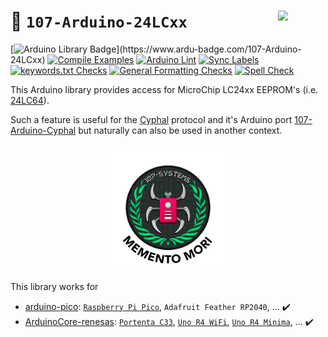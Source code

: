 <a href="https://107-systems.org/"><img align="right" src="https://raw.githubusercontent.com/107-systems/.github/main/logo/107-systems.png" width="15%"></a>
:floppy_disk: `107-Arduino-24LCxx`
==================================
[![Arduino Library Badge](https://www.ardu-badge.com/badge/107-Arduino-24LCxx.svg?)](https://www.ardu-badge.com/107-Arduino-24LCxx)
[![Compile Examples](https://github.com/107-systems/107-Arduino-24LCxx/workflows/Compile%20Examples/badge.svg)](https://github.com/107-systems/107-Arduino-24LCxx/actions?workflow=Compile+Examples)
[![Arduino Lint](https://github.com/107-systems/107-Arduino-24LCxx/workflows/Arduino%20Lint/badge.svg)](https://github.com/107-systems/107-Arduino-24LCxx/actions?workflow=Arduino+Lint)
[![Sync Labels](https://github.com/107-systems/107-Arduino-24LCxx/workflows/Sync%20Labels/badge.svg)](https://github.com/107-systems/107-Arduino-24LCxx/actions?workflow=Sync+Labels)
[![keywords.txt Checks](https://github.com/107-systems/107-Arduino-24LCxx/workflows/Extra%20Library%20Checks/badge.svg)](https://github.com/107-systems/107-Arduino-24LCxx/actions?workflow=Extra+Library+Checks)
[![General Formatting Checks](https://github.com/107-systems/107-Arduino-24LCxx/workflows/General%20Formatting%20Checks/badge.svg)](https://github.com/107-systems/107-Arduino-24LCxx/actions?workflow=General+Formatting+Checks)
[![Spell Check](https://github.com/107-systems/107-Arduino-24LCxx/workflows/Spell%20Check/badge.svg)](https://github.com/107-systems/107-Arduino-24LCxx/actions?workflow=Spell+Check)

This Arduino library provides access for MicroChip LC24xx EEPROM's (i.e. [24LC64](https://ww1.microchip.com/downloads/aemDocuments/documents/MPD/ProductDocuments/DataSheets/24AA64-24FC64-24LC64-64-Kbit-I2C-Serial-EEPROM-20001189U.pdf)).

Such a feature is useful for the [Cyphal](https://opencyphal.org/) protocol and it's Arduino port [107-Arduino-Cyphal](https://github.com/107-systems/107-Arduino-Cyphal) but naturally can also be used in another context.

<p align="center">
  <a href="https://github.com/107-systems/l3xz"><img src="https://raw.githubusercontent.com/107-systems/.github/main/logo/l3xz-logo-memento-mori-github.png" width="40%"></a>
</p>

This library works for
* [arduino-pico](https://github.com/earlephilhower/arduino-pico): [`Raspberry Pi Pico`](https://www.raspberrypi.org/products/raspberry-pi-pico), `Adafruit Feather RP2040`, ... :heavy_check_mark:
* [ArduinoCore-renesas](https://github.com/arduino/ArduinoCore-renesas): [`Portenta C33`](https://store.arduino.cc/products/portenta-c33), [`Uno R4 WiFi`](https://store.arduino.cc/products/uno-r4-wifi), [`Uno R4 Minima`](https://store.arduino.cc/products/uno-r4-minima), ... :heavy_check_mark:
